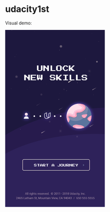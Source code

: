 # udacity1st

Visual demo:

<img src="https://raw.githubusercontent.com/GatoGosu/udacity1st/master/app/src/main/res/drawable/preview.png" width="320">
